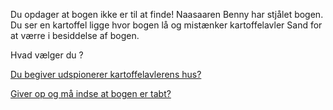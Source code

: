Du opdager at bogen ikke er til at finde!
Naasaaren Benny har stjålet bogen. 
Du ser en kartoffel ligge hvor bogen lå og mistænker kartoffelavler Sand for at værre i besiddelse af bogen.

Hvad vælger du ?

[Du begiver udspionerer kartoffelavlerens hus?](https://www.youtube.com/watch?v=0D1Cnf5OFdc)

[Giver op og må indse at bogen er tabt?](https://www.youtube.com/watch?v=YO4yhBVjnDY)
